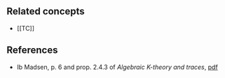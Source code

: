 
## Related concepts

* [[TC]]

## References

* Ib Madsen, p. 6 and prop. 2.4.3 of _Algebraic K-theory and traces_, [pdf](http://math.mit.edu/~nrozen/juvitop/madsen.pdf)

